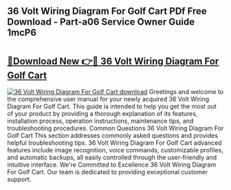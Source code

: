 ## 36 Volt Wiring Diagram For Golf Cart PDf Free Download - Part-a06 Service Owner Guide 1mcP6

# <h2><a href="http://dfigq0.blite.top/?on=36+Volt+Wiring+Diagram+For+Golf+Cart">🔗Download New 👉🔴 36 Volt Wiring Diagram For Golf Cart</a></h2>

[![36 Volt Wiring Diagram For Golf Cart download](https://i.imgur.com/lujVjoI.png)](http://dfigq0.blite.top/?on=36+Volt+Wiring+Diagram+For+Golf+Cart)
Greetings and welcome to the comprehensive user manual for your newly acquired 36 Volt Wiring Diagram For Golf Cart. This guide is intended to help you get the most out of your product by providing a thorough explanation of its features, installation process, operation instructions, maintenance tips, and troubleshooting procedures. Common Questions 36 Volt Wiring Diagram For Golf Cart This section addresses commonly asked questions and provides helpful troubleshooting tips. 36 Volt Wiring Diagram For Golf Cart advanced features include image recognition, voice commands, customizable profiles, and automatic backups, all easily controlled through the user-friendly and intuitive interface. We're Committed to Excellence 36 Volt Wiring Diagram For Golf Cart. Our team is dedicated to providing exceptional customer support.
